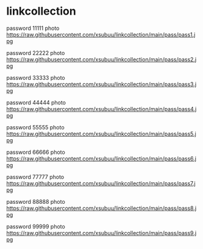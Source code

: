 # linkcollection

password 11111 photo
https://raw.githubusercontent.com/xsubuu/linkcollection/main/pass/pass1.jpg

password 22222 photo
https://raw.githubusercontent.com/xsubuu/linkcollection/main/pass/pass2.jpg

password 33333 photo
https://raw.githubusercontent.com/xsubuu/linkcollection/main/pass/pass3.jpg

password 44444 photo
https://raw.githubusercontent.com/xsubuu/linkcollection/main/pass/pass4.jpg

password 55555 photo
https://raw.githubusercontent.com/xsubuu/linkcollection/main/pass/pass5.jpg

password 66666 photo
https://raw.githubusercontent.com/xsubuu/linkcollection/main/pass/pass6.jpg

password 77777 photo
https://raw.githubusercontent.com/xsubuu/linkcollection/main/pass/pass7.jpg

password 88888 photo
https://raw.githubusercontent.com/xsubuu/linkcollection/main/pass/pass8.jpg

password 99999 photo
https://raw.githubusercontent.com/xsubuu/linkcollection/main/pass/pass9.jpg
